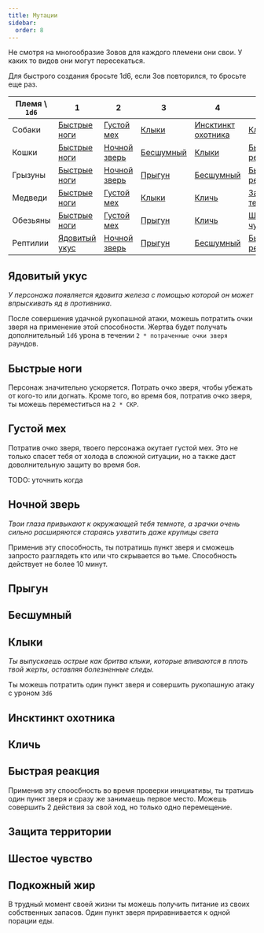 ```yaml
---
title: Мутации
sidebar:
  order: 8
---
```


Не смотря на многообразие Зовов для каждого племени они свои. У каких то видов они
могут пересекаться.

Для быстрого создания бросьте 1d6, если Зов повторился, то бросьте еще раз.

| Племя \ `1d6` | 1                               | 2                             | 3                       | 4                                         | 5                                       | 6                                         |
| ------------- | ------------------------------- | ----------------------------- | ----------------------- | ----------------------------------------- | --------------------------------------- | ----------------------------------------- |
| Собаки        | [Быстрые ноги](#быстрые-ноги)   | [Густой мех](#густой-мех)     | [Клыки](#клыки)         | [Инсктинкт охотника](#инсктинкт-охотника) | [Кличь](#кличь)                         | [Защита территории](#защита-территории)   |
| Кошки         | [Быстрые ноги](#быстрые-ноги)   | [Ночной зверь](#ночной-зверь) | [Бесшумный](#бесшумный) | [Клыки](#клыки)                           | [Быстрая реакция](#быстрая-реакция)     | [Инсктинкт охотника](#инсктинкт-охотника) |
| Грызуны       | [Быстрые ноги](#быстрые-ноги)   | [Ночной зверь](#ночной-зверь) | [Прыгун](#прыгун)       | [Бесшумный](#бесшумный)                   | [Быстрая реакция](#быстрая-реакция)     | [Шестое чувство](#шестое-чувство)         |
| Медведи       | [Быстрые ноги](#быстрые-ноги)   | [Густой мех](#густой-мех)     | [Клыки](#клыки)         | [Кличь](#кличь)                           | [Защита территории](#защита-территории) | [Подкожный жир](#подкожный-жир)           |
| Обезьяны      | [Быстрые ноги](#быстрые-ноги)   | [Густой мех](#густой-мех)     | [Прыгун](#прыгун)       | [Кличь](#кличь)                           | [Шестое чувство](#шестое-чувство)       | [Подкожный жир](#подкожный-жир)           |
| Рептилии      | [Ядовитый укус](#ядовитый-укус) | [Ночной зверь](#ночной-зверь) | [Прыгун](#прыгун)       | [Бесшумный](#бесшумный)                   | [Быстрая реакция](#быстрая-реакция)     | [Шестое чувство](#шестое-чувство)         |

## Ядовитый укус

_У персонажа появляется ядовита железа с помощью которой он может впрыскивать яд
в противника._

После совершения удачной рукопашной атаки, можешь потратить очки зверя на
применение этой способности. Жертва будет получать дополнительный `1d6` урона
в течении `2 * потраченные очки зверя` раундов.

## Быстрые ноги

Персонаж значительно ускоряется. Потрать очко зверя, чтобы убежать от кого-то или
догнать. Кроме того, во время боя, потратив очко зверя, ты можешь переместиться
на `2 * СКР`.

## Густой мех

Потратив очко зверя, твоего персонажа окутает густой мех. Это не только спасет
тебя от холода в сложной ситуации, но а также даст доволнительную защиту во время
боя.

TODO: уточнить когда

## Ночной зверь

_Твои глаза привыкают к окружающей тебя темноте, а зрачки очень сильно расширяются
стараясь ухватить даже крупицы света_

Применив эту способность, ты потратишь пункт зверя и сможешь запросто разглядеть
кто или что скрывается во тьме. Способность действует не более 10 минут.

## Прыгун

## Бесшумный

## Клыки

_Ты выпускаешь острые как бритва клыки, которые впиваются в плоть твой жерты,
оставляя болезненные следы._

Ты можешь потратить один пункт зверя и совершить рукопашную атаку с уроном `3d6`

## Инсктинкт охотника

## Кличь

## Быстрая реакция

Применив эту споосбность во время проверки инициативы, ты тратишь один пункт
зверя и сразу же занимаешь первое место. Можешь совершить 2 действия за свой ход,
но только одно перемещение.

## Защита территории

## Шестое чувство

## Подкожный жир

В трудный момент своей жизни ты можешь получить питание из своих собственных
запасов. Один пункт зверя приравнивается к одной порации еды.
